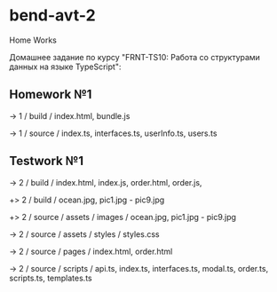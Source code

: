 # bend-avt-2

Home Works

Домашнее задание по курсу "FRNT-TS10: Работа со структурами данных на языке TypeScript":
 
 Homework №1
 -----------

-> 1 / build / index.html, bundle.js

-> 1 / source / index.ts, interfaces.ts, userInfo.ts, users.ts

Testwork №1
-----------

-> 2 / build / index.html, index.js, order.html, order.js,

+> 2 / build / ocean.jpg, pic1.jpg - pic9.jpg

+> 2 / source / assets / images / ocean.jpg, pic1.jpg - pic9.jpg

-> 2 / source / assets / styles / styles.css

-> 2 / source / pages / index.html, order.html

-> 2 / source / scripts / api.ts, index.ts, interfaces.ts, modal.ts, order.ts, scripts.ts, templates.ts
